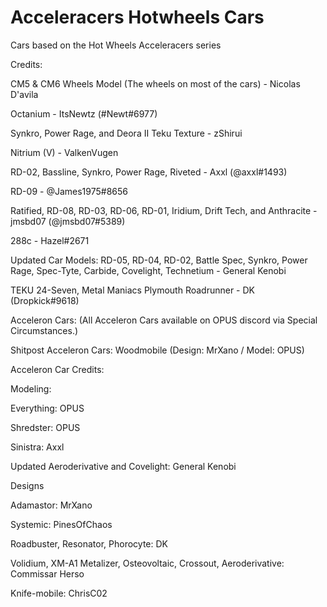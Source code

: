 # Acceleracers Hotwheels Cars

Cars based on the Hot Wheels Acceleracers series

Credits: 

CM5 & CM6 Wheels Model (The wheels on most of the cars) - Nicolas D'avila

Octanium - ItsNewtz (#Newt#6977) 

Synkro, Power Rage, and Deora II Teku Texture - zShirui

Nitrium (V) - ValkenVugen

RD-02, Bassline, Synkro, Power Rage, Riveted - Axxl (@axxl#1493) 

RD-09 - @James1975#8656 

Ratified, RD-08, RD-03, RD-06, RD-01, Iridium, Drift Tech, and Anthracite - jmsbd07 (@jmsbd07#5389)

288c - Hazel#2671

Updated Car Models: RD-05, RD-04, RD-02, Battle Spec, Synkro, Power Rage, Spec-Tyte, Carbide, Covelight, Technetium - General Kenobi

TEKU 24-Seven, Metal Maniacs Plymouth Roadrunner - DK (Dropkick#9618)



 
Acceleron Cars: (All Acceleron Cars available on OPUS discord via Special Circumstances.) 

Shitpost Acceleron Cars: Woodmobile (Design: MrXano / Model: OPUS) 

Acceleron Car Credits:

Modeling: 

Everything: OPUS 

Shredster: OPUS

Sinistra: Axxl

Updated Aeroderivative and Covelight: General Kenobi

Designs

Adamastor: MrXano

Systemic: PinesOfChaos

Roadbuster, Resonator, Phorocyte: DK

Volidium, XM-A1 Metalizer, Osteovoltaic, Crossout, Aeroderivative: Commissar Herso

Knife-mobile: ChrisC02

